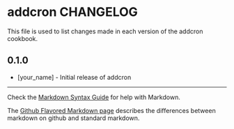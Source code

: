 addcron CHANGELOG
=================

This file is used to list changes made in each version of the addcron cookbook.

0.1.0
-----
- [your_name] - Initial release of addcron

- - -
Check the [Markdown Syntax Guide](http://daringfireball.net/projects/markdown/syntax) for help with Markdown.

The [Github Flavored Markdown page](http://github.github.com/github-flavored-markdown/) describes the differences between markdown on github and standard markdown.
